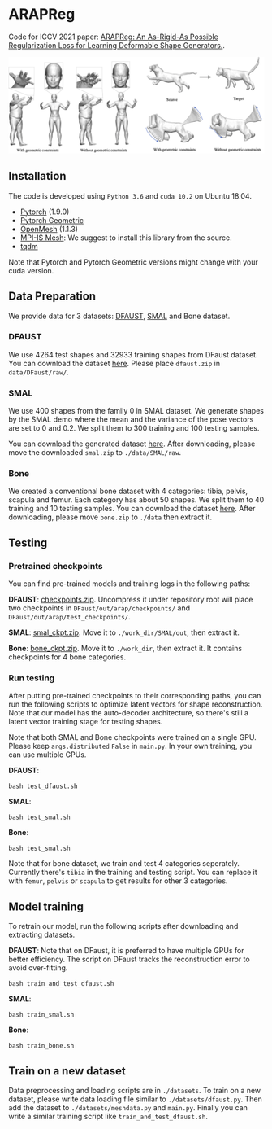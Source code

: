 # ARAPReg
Code for ICCV 2021 paper: [ARAPReg: An As-Rigid-As Possible Regularization Loss for Learning Deformable Shape Generators.](https://drive.google.com/file/d/13yazDUk0Cyqsqnus-sNoXEiRoXbTOpwp/view?usp=sharing).
<p align="center"> 
<img src="Teaser.png">
</p>

## Installation
The code is developed using `Python 3.6` and `cuda 10.2` on Ubuntu 18.04. 
* [Pytorch](https://pytorch.org/) (1.9.0)
* [Pytorch Geometric](https://github.com/rusty1s/pytorch_geometric)
* [OpenMesh](https://github.com/nmaxwell/OpenMesh-Python) (1.1.3)
* [MPI-IS Mesh](https://github.com/MPI-IS/mesh): We suggest to install this library from the source.
* [tqdm](https://github.com/tqdm/tqdm)

Note that Pytorch and Pytorch Geometric versions might change with your cuda version. 


## Data Preparation
We provide data for 3 datasets: [DFAUST](https://dfaust.is.tue.mpg.de/), [SMAL](https://smal.is.tue.mpg.de/) and Bone dataset. 

### DFAUST
We use 4264 test shapes and 32933 training shapes from DFaust dataset.
You can download the dataset [here](https://drive.google.com/file/d/1BaACAdJO0uoH5P084Gw11a_j3nKVSUjn/view?usp=sharing).
Please place `dfaust.zip` in `data/DFaust/raw/`.

### SMAL
We use 400 shapes from the family 0 in SMAL dataset. We generate shapes by the SMAL demo where the mean and the variance of the pose vectors are set to 0 and 0.2. We split them to 300 training and 100 testing samples. 

You can download the generated dataset [here](https://drive.google.com/file/d/1L3n6i097bgZtNYAmnGM9NwOWBNd4c1Fr/view?usp=sharing).
After downloading, please move the downloaded `smal.zip` to `./data/SMAL/raw`.

### Bone
We created a conventional bone dataset with 4 categories: tibia, pelvis, scapula and femur. Each category has about 50 shapes. We split them to 40 training and 10 testing samples. 
You can download the dataset [here](https://drive.google.com/file/d/1Naq1F6V-Oxw4AQZJeaCKfRrOCQneF0gT/view?usp=sharing).
After downloading, please move `bone.zip` to `./data` then extract it. 


## Testing
### Pretrained checkpoints
You can find pre-trained models and training logs in the following paths:

**DFAUST**: [checkpoints.zip](https://drive.google.com/file/d/1KvKe1ZqvpfC4FtAG1OQvSsO28jNS1LkJ/view?usp=sharing). Uncompress it under repository root will place two checkpoints in `DFaust/out/arap/checkpoints/` and `DFaust/out/arap/test_checkpoints/`.

**SMAL**: [smal_ckpt.zip](https://drive.google.com/file/d/1IIAW5SmylMHsFpU-croeu-uNPdKP_fnL/view?usp=sharing).  Move it to `./work_dir/SMAL/out`, then extract it. 

**Bone**: [bone_ckpt.zip](https://drive.google.com/file/d/1pKiLV2V0DD6_izzYA6r1yNPSouA2OVW8/view?usp=sharing). Move it to `./work_dir`, then extract it. It contains checkpoints for 4 bone categories. 

### Run testing 
After putting pre-trained checkpoints to their corresponding paths, you can run the following scripts to optimize latent vectors for shape reconstruction. Note that our model has the auto-decoder architecture, so there's still a latent vector training stage for testing shapes. 

Note that both SMAL and Bone checkpoints were trained on a single GPU. Please keep `args.distributed` `False` in `main.py`. In your own training, you can use multiple GPUs. 

**DFAUST**:
```
bash test_dfaust.sh
```
**SMAL**:
```
bash test_smal.sh
```
**Bone**:
```
bash test_smal.sh
```
Note that for bone dataset, we train and test 4 categories seperately. Currently there's `tibia` in the training and testing script. You can replace it with `femur`, `pelvis` or `scapula` to get results for other 3 categories. 


## Model training 
To retrain our model, run the following scripts after downloading and extracting datasets. 

**DFAUST**:
Note that on DFaust, it is preferred to have multiple GPUs for better efficiency. The script on DFaust tracks the reconstruction error to avoid over-fitting.
```
bash train_and_test_dfaust.sh
```
**SMAL**:
```
bash train_smal.sh
```
**Bone**:
```
bash train_bone.sh
```


## Train on a new dataset
Data preprocessing and loading scripts are in `./datasets`.
To train on a new dataset, please write data loading file similar to `./datasets/dfaust.py`. Then add the dataset to `./datasets/meshdata.py` and `main.py`. Finally you can write a similar training script like `train_and_test_dfaust.sh`. 



